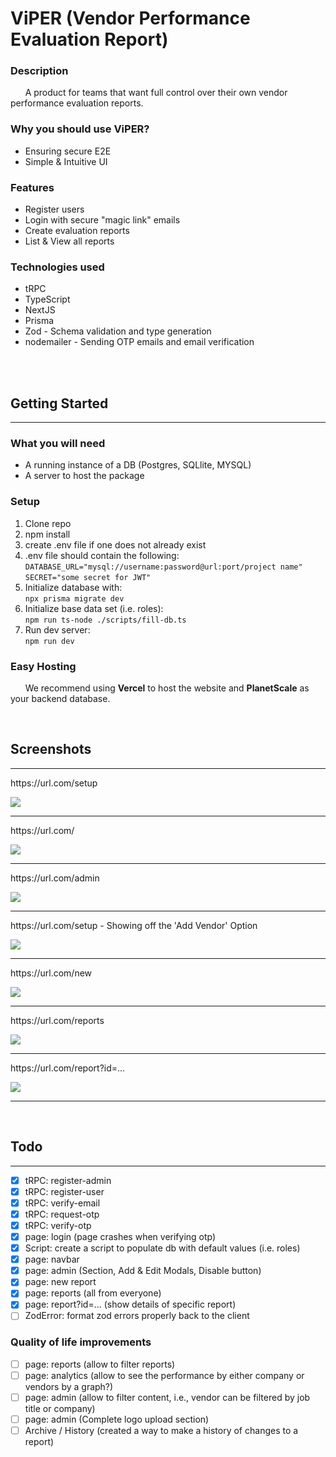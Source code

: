 # ViPER (Vendor Performance Evaluation Report)

### Description
&nbsp;&nbsp;&nbsp;&nbsp;&nbsp;&nbsp;A product for teams that want full control over their own vendor performance evaluation reports.

### Why you should use ViPER?
* Ensuring secure E2E
* Simple & Intuitive UI

### Features
* Register users
* Login with secure "magic link" emails
* Create evaluation reports
* List & View all reports


### Technologies used
* tRPC
* TypeScript
* NextJS
* Prisma
* Zod - Schema validation and type generation
* nodemailer - Sending OTP emails and email verification


<br><br>

## Getting Started
___
### What you will need
* A running instance of a DB (Postgres, SQLlite, MYSQL)
* A server to host the package

### Setup
1. Clone repo
2. npm install
3. create .env file if one does not already exist
4. .env file should contain the following: <br>
`DATABASE_URL="mysql://username:password@url:port/project name"`<br>
`SECRET="some secret for JWT"`
5. Initialize database with: <br>
`npx prisma migrate dev`
6. Initialize base data set (i.e. roles): <br>
`npm run ts-node ./scripts/fill-db.ts`
7. Run dev server: <br>
`npm run dev`

### Easy Hosting
&nbsp;&nbsp;&nbsp;&nbsp;&nbsp;&nbsp;We recommend using **Vercel** to host the website and **PlanetScale** as your backend database.

<br>

## Screenshots
___
<p>https://url.com/setup</p>
<img src='./imgs/Setup Page.png'/>
<hr/>
<p>https://url.com/</p>
<img src='./imgs/Login Page.png'/>
<hr/>
<p>https://url.com/admin</p>
<img src='./imgs/Admin Page.png'/>
<hr/>
<p>https://url.com/setup - Showing off the 'Add Vendor' Option</p>
<img src='./imgs/Add Vendor.png'/>
<hr/>
<p>https://url.com/new</p>
<img src='./imgs/New Report Page.png'/>
<hr/>
<p>https://url.com/reports</p>
<img src='./imgs/Reports Page.png'/>
<hr/>
<p>https://url.com/report?id=...</p>
<img src='./imgs/Individual Report Page.png'/>
<hr/>

<br>

## Todo
___
- [x] tRPC: register-admin
- [x] tRPC: register-user
- [x] tRPC: verify-email
- [x] tRPC: request-otp
- [x] tRPC: verify-otp
- [x] page: login (page crashes when verifying otp)
- [x] Script: create a script to populate db with default values (i.e. roles)
- [x] page: navbar
- [x] page: admin (Section, Add & Edit Modals, Disable button)
- [x] page: new report
- [x] page: reports (all from everyone)
- [x] page: report?id=... (show details of specific report)
- [ ] ZodError: format zod errors properly back to the client

### Quality of life improvements
- [ ] page: reports (allow to filter reports)
- [ ] page: analytics (allow to see the performance by either company or vendors by a graph?)
- [ ] page: admin (allow to filter content, i.e., vendor can be filtered by job title or company)
- [ ] page: admin (Complete logo upload section)
- [ ] Archive / History (created a way to make a history of changes to a report)